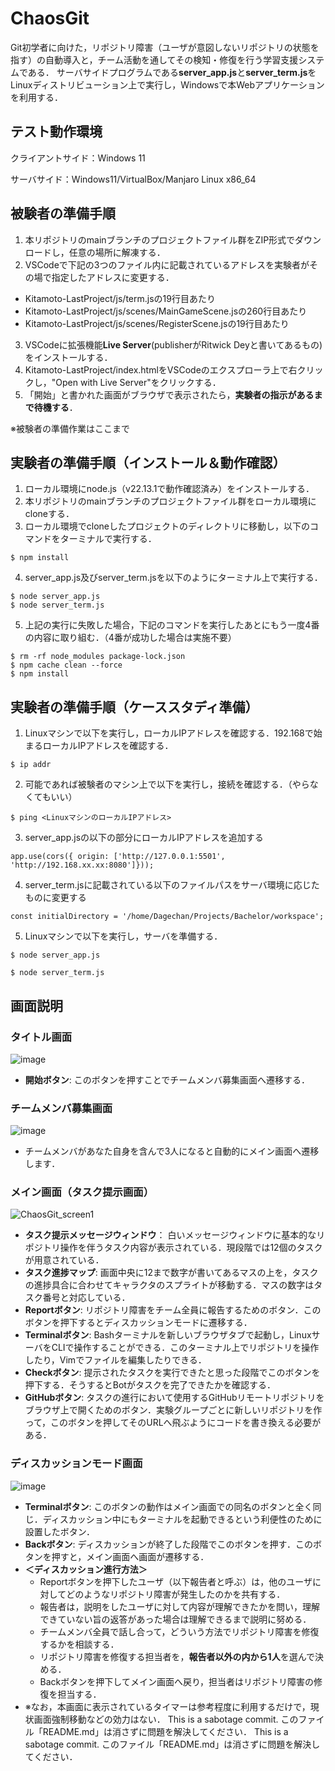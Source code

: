 # ChaosGit

Git初学者に向けた，リポジトリ障害（ユーザが意図しないリポジトリの状態を指す）の自動導入と，チーム活動を通してその検知・修復を行う学習支援システムである．
サーバサイドプログラムである**server_app.js**と**server_term.js**をLinuxディストリビューション上で実行し，Windowsで本Webアプリケーションを利用する．

## **テスト動作環境** 
クライアントサイド：Windows 11

サーバサイド：Windows11/VirtualBox/Manjaro Linux x86_64



## **被験者の準備手順** 
1. 本リポジトリのmainブランチのプロジェクトファイル群をZIP形式でダウンロードし，任意の場所に解凍する．
2. VSCodeで下記の3つのファイル内に記載されているアドレスを実験者がその場で指定したアドレスに変更する．
  - Kitamoto-LastProject/js/term.jsの19行目あたり
  - Kitamoto-LastProject/js/scenes/MainGameScene.jsの260行目あたり
  - Kitamoto-LastProject/js/scenes/RegisterScene.jsの19行目あたり
3. VSCodeに拡張機能**Live Server**(publisherがRitwick Deyと書いてあるもの)をインストールする．
4. Kitamoto-LastProject/index.htmlをVSCodeのエクスプローラ上で右クリックし，"Open with Live Server"をクリックする．
5. 「開始」と書かれた画面がブラウザで表示されたら，**実験者の指示があるまで待機する**．


※被験者の準備作業はここまで

## **実験者の準備手順（インストール＆動作確認）**
1. ローカル環境にnode.js（v22.13.1で動作確認済み）をインストールする．
2. 本リポジトリのmainブランチのプロジェクトファイル群をローカル環境にcloneする．
3. ローカル環境でcloneしたプロジェクトのディレクトリに移動し，以下のコマンドをターミナルで実行する．
```
$ npm install
```
4. server_app.js及びserver_term.jsを以下のようにターミナル上で実行する．
```
$ node server_app.js
$ node server_term.js
```
5. 上記の実行に失敗した場合，下記のコマンドを実行したあとにもう一度4番の内容に取り組む．（4番が成功した場合は実施不要）
```
$ rm -rf node_modules package-lock.json
$ npm cache clean --force
$ npm install
```

## **実験者の準備手順（ケーススタディ準備）**
1. Linuxマシンで以下を実行し，ローカルIPアドレスを確認する．192.168で始まるローカルIPアドレスを確認する．
```
$ ip addr
```

2. 可能であれば被験者のマシン上で以下を実行し，接続を確認する．（やらなくてもいい）
```
$ ping <LinuxマシンのローカルIPアドレス>
```

3. server_app.jsの以下の部分にローカルIPアドレスを追加する
```
app.use(cors({ origin: ['http://127.0.0.1:5501', 'http://192.168.xx.xx:8080']}));
```

4. server_term.jsに記載されている以下のファイルパスをサーバ環境に応じたものに変更する
```
const initialDirectory = '/home/Dagechan/Projects/Bachelor/workspace';
```

5. Linuxマシンで以下を実行し，サーバを準備する．
```
$ node server_app.js
```
```
$ node server_term.js
```

## **画面説明** 
### タイトル画面
![image](https://github.com/user-attachments/assets/18e44045-8125-45a0-96e3-e2c0b428fdeb)
- **開始ボタン**: このボタンを押すことでチームメンバ募集画面へ遷移する．

### チームメンバ募集画面
![image](https://github.com/user-attachments/assets/046fc43e-bd37-4aed-a14a-03b675418eb3)
- チームメンバがあなた自身を含んで3人になると自動的にメイン画面へ遷移します．

### メイン画面（タスク提示画面）
![ChaosGit_screen1](https://github.com/user-attachments/assets/0096198c-bee0-47cf-b50e-1d23676605b7)
- **タスク提示メッセージウィンドウ**： 白いメッセージウィンドウに基本的なリポジトリ操作を伴うタスク内容が表示されている．現段階では12個のタスクが用意されている．
- **タスク進捗マップ**: 画面中央に12まで数字が書いてあるマスの上を，タスクの進捗具合に合わせてキャラクタのスプライトが移動する．マスの数字はタスク番号と対応している．
- **Reportボタン**: リポジトリ障害をチーム全員に報告するためのボタン．このボタンを押下するとディスカッションモードに遷移する．
- **Terminalボタン**: Bashターミナルを新しいブラウザタブで起動し，LinuxサーバをCLIで操作することができる．このターミナル上でリポジトリを操作したり，Vimでファイルを編集したりできる．
- **Checkボタン**: 提示されたタスクを実行できたと思った段階でこのボタンを押下する．そうするとBotがタスクを完了できたかを確認する．
- **GitHubボタン**: タスクの進行において使用するGitHubリモートリポジトリをブラウザ上で開くためのボタン．実験グループごとに新しいリポジトリを作って，このボタンを押してそのURLへ飛ぶようにコードを書き換える必要がある．

### ディスカッションモード画面
![image](https://github.com/user-attachments/assets/57f74387-a009-4c73-8b77-cf15d25f654d)
- **Terminalボタン**: このボタンの動作はメイン画面での同名のボタンと全く同じ．ディスカッション中にもターミナルを起動できるという利便性のために設置したボタン．
- **Backボタン**: ディスカッションが終了した段階でこのボタンを押す．このボタンを押すと，メイン画面へ画面が遷移する．
- **＜ディスカッション進行方法＞**
  - Reportボタンを押下したユーザ（以下報告者と呼ぶ）は，他のユーザに対してどのようなリポジトリ障害が発生したのかを共有する．
  - 報告者は，説明をしたユーザに対して内容が理解できたかを問い，理解できていない旨の返答があった場合は理解できるまで説明に努める．
  - チームメンバ全員で話し合って，どういう方法でリポジトリ障害を修復するかを相談する．
  - リポジトリ障害を修復する担当者を，**報告者以外の内から1人**を選んで決める．
  - Backボタンを押下してメイン画面へ戻り，担当者はリポジトリ障害の修復を担当する．
- ※なお，本画面に表示されているタイマーは参考程度に利用するだけで，現状画面強制移動などの効力はない．
This is a sabotage commit. 
 このファイル「README.md」は消さずに問題を解決してください．
This is a sabotage commit. 
 このファイル「README.md」は消さずに問題を解決してください．
